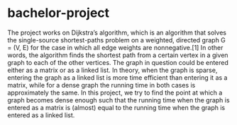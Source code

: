 # bachelor-project
The project works on Dijkstra’s algorithm, which is an algorithm that solves the single-source shortest-paths 
problem on a weighted, directed graph G = (V, E) for the case in which all edge weights are nonnegative.[1] 
In other words, the algorithm finds the shortest path from a certain vertex in a given graph to each of the 
other vertices. The graph in question could be entered either as a matrix or as a linked list. 
In theory, when the graph is sparse, entering the graph as a linked list is more time efficient than entering it 
as a matrix, while for a dense graph the running time in both cases is approximately the same. 
In this project, we try to find the point at which a graph becomes dense enough such that the running time 
when the graph is entered as a matrix is (almost) equal to the running time when the graph is entered as a 
linked list.
